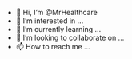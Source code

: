 - 👋 Hi, I’m @MrHealthcare
- 👀 I’m interested in ...
- 🌱 I’m currently learning ...
- 💞️ I’m looking to collaborate on ...
- 📫 How to reach me ...

<!---
MrHealthcare/MrHealthcare is a ✨ special ✨ repository because its `README.md` (this file) appears on your GitHub profile.
You can click the Preview link to take a look at your changes.
--->
